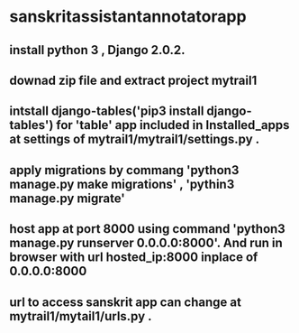 # sanskritassistantannotatorapp

## install python 3 , Django 2.0.2.
## downad zip file and extract project mytrail1 
## intstall django-tables('pip3 install django-tables') for 'table' app included in Installed_apps at settings of mytrail1/mytrail1/settings.py .
## apply migrations by commang 'python3 manage.py make migrations' , 'pythin3 manage.py migrate'
## host app at port 8000 using command 'python3 manage.py runserver 0.0.0.0:8000'. And run in browser with url  hosted_ip:8000 inplace of 0.0.0.0:8000
## url to access sanskrit app can change at mytrail1/mytail1/urls.py .
